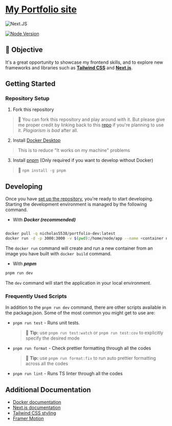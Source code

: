 # [My Portfolio site](https://nicholasyong.dev 'My portfolio page')

![Next.JS](https://img.shields.io/badge/next.js-000000?style=for-the-badge&logo=nextdotjs&logoColor=white)

[![Node Version](https://img.shields.io/badge/Node-18.14.1-brightgreen.svg)](https://github.com/nicholas5538/portfolio/blob/main/.nvmrc)

## 💪 Objective

It's a great opportunity to showcase my frontend skills, and to explore new frameworks and libraries such as **[Tailwind CSS](https://tailwindcss.com 'tailwindcss homepage')** and **[Next.js](https://nextjs.org 'Next.js homepage')**.

## Getting Started

### Repository Setup

1. Fork this repository

  > 🚨 You can fork this repository and play around with it. But please give me proper credit by linking back to this [repo](https://github.com/nicholas5538/portfolio, 'nicholas5538 portfolio repo') if you're planning to use it. _Plagiarism is bad_ after all.

2. Install [Docker Desktop](https://www.docker.com/products/docker-desktop/)

  > This is to reduce "It works on my machine" problems

3. Install [pnpm](https://pnpm.io/installation) (Only required if you want to develop without Docker)
  > 💁 `npm install -g pnpm`

## Developing

Once you have [set up the repository](#repo-setup), you're ready to start developing. Starting the development environment is managed by the following command.

- With **_Docker (recommended)_**
```sh

docker pull -q nicholas5538/portfolio-dev:latest
docker run -d -p 3000:3000 -v $(pwd):/home/node/app --name <container name> <image name>
```

The `docker run` command will create and run a new container from an image you have built with `docker build` command.

- With **_pnpm_**
```sh
pnpm run dev
```
The `dev` command will start the application in your local environment.

### Frequently Used Scripts

In addition to the `pnpm run dev` command, there are other scripts available in the package.json. Some of the most common you might get to use are:

- `pnpm run test` - Runs unit tests.

  > 💁 **Tip:** use `pnpm run test:watch` or `pnpm run test:cov` to explicitly specify the desired mode

- `pnpm run format` - Check prettier formatting through all the codes

  > 💁 **Tip:** use `pnpm run format:fix` to run auto prettier formatting across all the codes

- `pnpm run lint` - Runs TS linter through all the codes

## Additional Documentation

- [Docker documentation](https://docs.docker.com/, 'Docker documentation')
- [Next.js documentation](https://nextjs.org/docs 'Next.js documentation')
- [Tailwind CSS styling](https://tailwindcss.com/docs/installation 'Tailwind CSS documentation')
- [Framer Motion](https://www.framer.com/motion/ 'Framer motion documentation')
